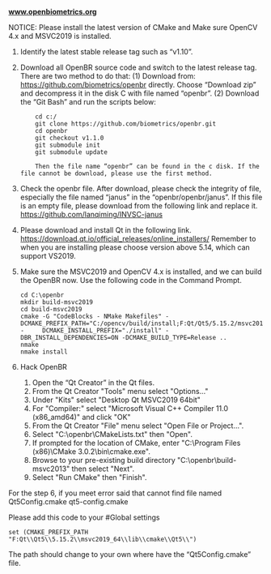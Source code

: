 **www.openbiometrics.org**

NOTICE: Please install the latest version of CMake and Make sure OpenCV 4.x and MSVC2019 is installed. 

1.	Identify the latest stable release tag such as “v1.10”. 
2.	Download all OpenBR source code and switch to the latest release tag. There are two method to do that:
        (1)	Download from: https://github.com/biometrics/openbr directly. Choose “Download zip” and decompress it in the disk C               with file named “openbr”.
        (2)	Download the “Git Bash” and run the scripts below:      
        
            cd c:/
            git clone https://github.com/biometrics/openbr.git
            cd openbr
            git checkout v1.1.0
            git submodule init
            git submodule update
            
            Then the file name “openbr” can be found in the c disk. If the file cannot be download, please use the first method.
            
            
3.	Check the openbr file. After download, please check the integrity of file, especially the file named “janus” in the “openbr/openbr/janus”. If this file is an empty file, please download from the following link and replace it. 
https://github.com/lanqiming/INVSC-janus

4.	Please download and install Qt in the following link.
https://download.qt.io/official_releases/online_installers/
Remember to when you are installing please choose version above 5.14, which can support VS2019.

5.	Make sure the MSVC2019 and OpenCV 4.x is installed, and we can build the OpenBR now. 
Use the following code in the Command Prompt.

    	cd C:\openbr
    	mkdir build-msvc2019
    	cd build-msvc2019
    	cmake -G "CodeBlocks - NMake Makefiles" -DCMAKE_PREFIX_PATH="C:/opencv/build/install;F:Qt/Qt5/5.15.2/msvc2019_64" -     DCMAKE_INSTALL_PREFIX="./install" -DBR_INSTALL_DEPENDENCIES=ON -DCMAKE_BUILD_TYPE=Release ..
    	nmake
    	nmake install
    
6.	Hack OpenBR
    1.	Open the “Qt Creator” in the Qt files.
    2.	From the Qt Creator "Tools" menu select "Options..."
    3.	Under "Kits" select "Desktop Qt MSVC2019 64bit"
    4.	For "Compiler:" select "Microsoft Visual C++ Compiler 11.0 (x86_amd64)" and click "OK"
    5.	From the Qt Creator "File" menu select "Open File or Project...".
    6.	Select "C:\openbr\CMakeLists.txt" then "Open".
    7.	If prompted for the location of CMake, enter "C:\Program Files (x86)\CMake 3.0.2\bin\cmake.exe".
    8.	Browse to your pre-existing build directory "C:\openbr\build-msvc2013" then select "Next".
    9.	Select "Run CMake" then "Finish".
    
For the step 6, if you meet error said that cannot find file named
	Qt5Config.cmake
	qt5-config.cmake

Please add this code to your #Global settings

    set (CMAKE_PREFIX_PATH "F:Qt\\Qt5\\5.15.2\\msvc2019_64\\lib\\cmake\\Qt5\\")

The path should change to your own where have the “Qt5Config.cmake” file. 






